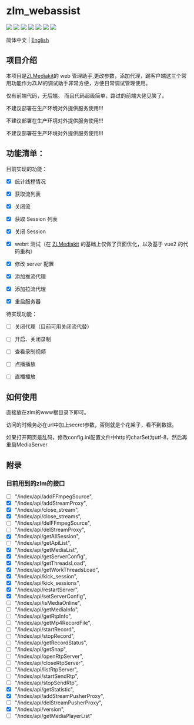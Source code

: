 # zlm_webassist


[![](https://img.shields.io/badge/license-MIT-green.svg)](https://github.com/1002victor/zlm_webassist/blob/main/LICENSE)
![](https://img.shields.io/badge/language-html-red.svg)
![](https://img.shields.io/badge/language-vue-green.svg)
![](https://img.shields.io/badge/language-js-black.svg)
![](https://img.shields.io/badge/language-css-yelllow.svg)
[![](https://img.shields.io/badge/platform-linux%20|%20macos%20|%20windows-blue.svg)](https://github.com/ZLMediaKit/ZLMediaKit)
[![](https://img.shields.io/badge/PRs-welcome-yellow.svg)](https://github.com/1002victor/zlm_webassist/pulls)


简体中文 | [English](./README_EN.md)


## 项目介绍

本项目是[ZLMediakit](https://github.com/ZLMediaKit/ZLMediaKit)的 web 管理助手,更改参数，添加代理，踢客户端这三个常用功能作为ZLM的调试助手非常方便，方便日常调试管理使用。

仅有前端代码，无后端。 而且代码超级简单，路过的前端大佬见笑了。

不建议部署在生产环境对外提供服务使用!!!

不建议部署在生产环境对外提供服务使用!!!

不建议部署在生产环境对外提供服务使用!!!

## 功能清单：

目前实现的功能：

- [x] 统计线程情况

- [x] 获取流列表

- [x] 关闭流

- [x] 获取 Session 列表

- [x] 关闭 Session

- [x] webrt 测试（在 [ZLMediakit](https://github.com/ZLMediaKit/ZLMediaKit/blob/master/www/webrtc/index.html) 的基础上仅做了页面优化，以及基于 vue2 的代码重构）

- [x] 修改 server 配置

- [x] 添加推流代理

- [x] 添加拉流代理

- [x] 重启服务器

待实现功能：

- [ ] 关闭代理（目前可用关闭流代替）

- [ ] 开启、关闭录制

- [ ] 查看录制视频

- [ ] 点播播放

- [ ] 直播播放


## 如何使用

直接放在zlm的www根目录下即可。

访问的时候务必在url中加上secret参数，否则就是个花架子，看不到数据。

如果打开网页是乱码，修改config.ini配置文件中http的charSet为utf-8，然后再重启MediaServer

## 附录

### 目前用到的zlm的接口


- [ ] "/index/api/addFFmpegSource",
- [x] "/index/api/addStreamProxy",
- [x] "/index/api/close_stream",
- [x] "/index/api/close_streams",
- [ ] "/index/api/delFFmpegSource",
- [ ] "/index/api/delStreamProxy",
- [x] "/index/api/getAllSession",
- [ ] "/index/api/getApiList",
- [x] "/index/api/getMediaList",
- [x] "/index/api/getServerConfig",
- [x] "/index/api/getThreadsLoad",
- [x] "/index/api/getWorkThreadsLoad",
- [x] "/index/api/kick_session",
- [x] "/index/api/kick_sessions",
- [x] "/index/api/restartServer",
- [x] "/index/api/setServerConfig",
- [ ] "/index/api/isMediaOnline",
- [ ] "/index/api/getMediaInfo",
- [ ] "/index/api/getRtpInfo",
- [ ] "/index/api/getMp4RecordFile",
- [ ] "/index/api/startRecord",
- [ ] "/index/api/stopRecord",
- [ ] "/index/api/getRecordStatus",
- [ ] "/index/api/getSnap",
- [ ] "/index/api/openRtpServer",
- [ ] "/index/api/closeRtpServer",
- [ ] "/index/api/listRtpServer",
- [ ] "/index/api/startSendRtp",
- [ ] "/index/api/stopSendRtp",
- [x] "/index/api/getStatistic",
- [x] "/index/api/addStreamPusherProxy",
- [ ] "/index/api/delStreamPusherProxy",
- [x] "/index/api/version",
- [ ] "/index/api/getMediaPlayerList"
